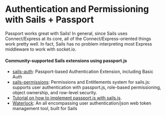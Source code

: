 # Authentication and Permissioning with Sails + Passport

Passport works great with Sails!  In general, since Sails uses Connect/Express at its core, all of the Connect/Express-oriented things work pretty well.  In fact, Sails has no problem interpreting most Express middleware to work with socket.io.

#### Community-supported Sails extensions using passport.js
+ [sails-auth](https://www.npmjs.com/package/sails-auth): Passport-based Authentication Extension, including Basic Auth
+ [sails-permissions](https://www.npmjs.com/package/sails-permissions): Permissions and Entitlements system for sails.js: supports user authentication with passport.js, role-based permissioning, object ownership, and row-level security.
+ [Tutorial on how to implement passport.js with sails.js](http://www.geektantra.com/2013/08/implement-passport-js-authentication-with-sails-js/).
+ [Waterlock](http://waterlock.ninja/): An all encompassing user authentication/json web token management tool, built for Sails




<docmeta name="displayName" value="Sails + Passport">
